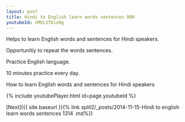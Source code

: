 ```yaml
---
layout: post
title: Hindi to English learn words sentences 980 
youtubeId: VMVLSTKizHg
---
```

 
 
Helps to learn English words and sentences for Hindi speakers.

Opportunitiy to repeat the words sentences. 

Practice English language. 
 
10 minutes practice every day. 
 
How to learn English words and sentences for Hindi speakers 
 
{% include youtubePlayer.html id=page.youtubeId %}
 
 
[Next]({{ site.baseurl }}{% link  split2/_posts/2014-11-15-Hindi to english learn words sentences 1314 .md%})
 
